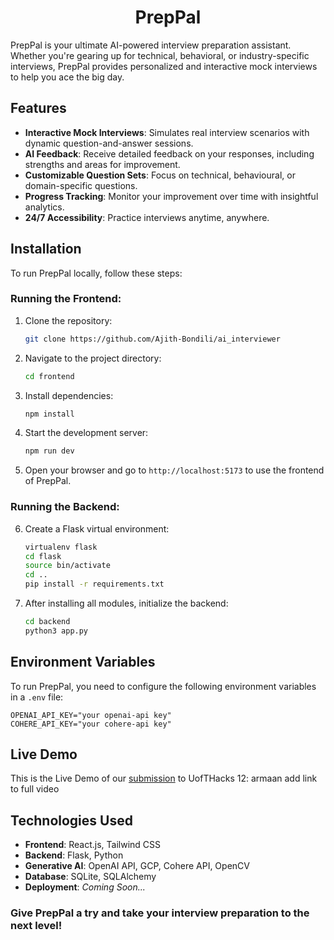 <div align="center">

# PrepPal

</div>

PrepPal is your ultimate AI-powered interview preparation assistant. Whether you're gearing up for technical, behavioral, or industry-specific interviews, PrepPal provides personalized and interactive mock interviews to help you ace the big day.

## Features

- **Interactive Mock Interviews**: Simulates real interview scenarios with dynamic question-and-answer sessions.
- **AI Feedback**: Receive detailed feedback on your responses, including strengths and areas for improvement.
- **Customizable Question Sets**: Focus on technical, behavioural, or domain-specific questions.
- **Progress Tracking**: Monitor your improvement over time with insightful analytics.
- **24/7 Accessibility**: Practice interviews anytime, anywhere.


## Installation

To run PrepPal locally, follow these steps:

### Running the Frontend:

1. Clone the repository:
   ```bash
   git clone https://github.com/Ajith-Bondili/ai_interviewer
   ```

2. Navigate to the project directory:
   ```bash
   cd frontend
   ```

3. Install dependencies:
   ```bash
   npm install
   ```

4. Start the development server:
   ```bash
   npm run dev
   ```

5. Open your browser and go to `http://localhost:5173` to use the frontend of PrepPal.

### Running the Backend:

6. Create a Flask virtual environment:

   ```bash
   virtualenv flask
   cd flask
   source bin/activate
   cd ..
   pip install -r requirements.txt
   ```

7. After installing all modules, initialize the backend:

   ```bash
   cd backend
   python3 app.py
   ```

## Environment Variables

To run PrepPal, you need to configure the following environment variables in a `.env` file:

```env
OPENAI_API_KEY="your openai-api key"
COHERE_API_KEY="your cohere-api key"
```

## Live Demo
This is the Live Demo of our [submission](https://dorahacks.io/buidl/21711) to UofTHacks 12:
armaan add link to full video


## Technologies Used

- **Frontend**: React.js, Tailwind CSS
- **Backend**: Flask, Python
- **Generative AI**: OpenAI API, GCP, Cohere API, OpenCV
- **Database**: SQLite, SQLAlchemy
- **Deployment**: _Coming Soon..._

### Give PrepPal a try and take your interview preparation to the next level!
